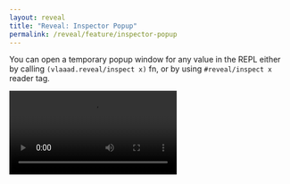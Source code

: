 ```yaml
---
layout: reveal
title: "Reveal: Inspector Popup"
permalink: /reveal/feature/inspector-popup
---
```

You can open a temporary popup window for any value in the REPL either by calling `(vlaaad.reveal/inspect x)` fn, or by using `#reveal/inspect x` reader tag.

<video controls><source src="/assets/reveal/inspector.mp4" type="video/mp4"></source></video>